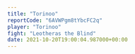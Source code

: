 ```yaml
---
title: "Torinoo"
reportCode: "6AVWPgm8tYbcFC2q"
player: "Torinoo"
fight: "Leotheras the Blind"
date: 2021-10-20T19:00:04.987000+00:00
---
```

